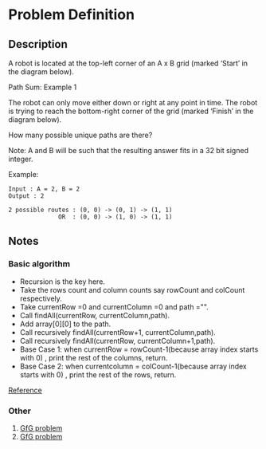 # Problem Definition

## Description

A robot is located at the top-left corner of an A x B grid (marked ‘Start’ in the diagram below).

Path Sum: Example 1

The robot can only move either down or right at any point in time. The robot is trying to reach the bottom-right corner of the grid (marked ‘Finish’ in the diagram below).

How many possible unique paths are there?

Note: A and B will be such that the resulting answer fits in a 32 bit signed integer.

Example:

```text
Input : A = 2, B = 2
Output : 2

2 possible routes : (0, 0) -> (0, 1) -> (1, 1)
              OR  : (0, 0) -> (1, 0) -> (1, 1)
```

## Notes

### Basic algorithm

* Recursion is the key here.
* Take the rows count and col­umn counts say row­Count and col­Count respectively.
* Take cur­ren­tRow =0 and cur­rent­Col­umn =0 and path ="".
* Call findAll(currentRow, currentColumn,path).
* Add array[0][0] to the path.
* Call recursively findAll(currentRow+1, currentColumn,path).
* Call recursively findAll(currentRow, currentColumn+1,path).
* Base Case 1: when cur­ren­tRow = rowCount-1(because array index starts with 0) , print the rest of the columns, return.
* Base Case 2: when cur­rent­col­umn = colCount-1(because array index starts with 0) , print the rest of the rows, return.

[Reference](http://algorithms.tutorialhorizon.com/print-all-paths-from-top-left-to-bottom-right-in-two-dimensional-array/)

### Other

1. [GfG problem](http://www.geeksforgeeks.org/print-all-possible-paths-from-top-left-to-bottom-right-of-a-mxn-matrix/)
1. [GfG problem](http://www.geeksforgeeks.org/unique-paths-in-a-grid-with-obstacles/)